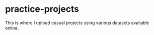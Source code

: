 # practice-projects
This is where I upload casual projects using various datasets available online.

